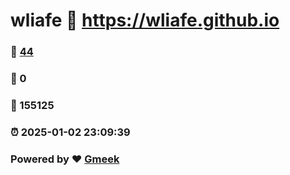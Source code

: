 # wliafe :link: https://wliafe.github.io 
### :page_facing_up: [44](https://wliafe.github.io/tag.html) 
### :speech_balloon: 0 
### :hibiscus: 155125 
### :alarm_clock: 2025-01-02 23:09:39 
### Powered by :heart: [Gmeek](https://github.com/Meekdai/Gmeek)
